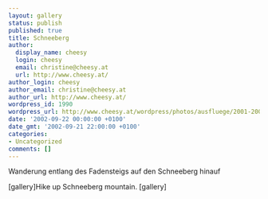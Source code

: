 ```yaml
---
layout: gallery
status: publish
published: true
title: Schneeberg
author:
  display_name: cheesy
  login: cheesy
  email: christine@cheesy.at
  url: http://www.cheesy.at/
author_login: cheesy
author_email: christine@cheesy.at
author_url: http://www.cheesy.at/
wordpress_id: 1990
wordpress_url: http://www.cheesy.at/wordpress/photos/ausfluege/2001-2002/2002-09-22/
date: '2002-09-22 00:00:00 +0100'
date_gmt: '2002-09-21 22:00:00 +0100'
categories:
- Uncategorized
comments: []
---
```

<!--:de-->Wanderung entlang des Fadensteigs auf den Schneeberg hinauf
[gallery]<!--:--><!--:en-->Hike up Schneeberg mountain.
[gallery]<!--:-->
